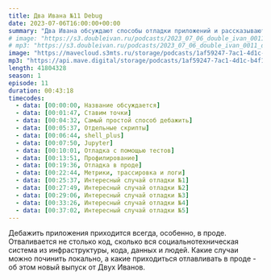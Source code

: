 ```yaml
---
title: Два Ивана №11 Debug
date: 2023-07-06T16:00:00+00:00
summary: "Два Ивана обсуждают способы отладки приложений и рассказывают интересные истории отладки"
# image: "https://s3.doubleivan.ru/podcasts/2023_07_06_double_ivan_0011_debug_ng.jpg"
# mp3: "https://s3.doubleivan.ru/podcasts/2023_07_06_double_ivan_0011_debug.mp3"
image: "https://mavecloud.s3mts.ru/storage/podcasts/1af59247-7ac1-4d1c-b4f1-fd950f3daf15/images/9ebbc64a-1eba-4af7-8e34-97171da3f162.jpg"
mp3: "https://api.mave.digital/storage/podcasts/1af59247-7ac1-4d1c-b4f1-fd950f3daf15/episodes/9ebbc64a-1eba-4af7-8e34-97171da3f162.mp3"
length: 41804328
season: 1
episode: 11
duration: 00:43:18
timecodes:
  - data: [00:00:00, Название обсуждается]
  - data: [00:01:47, Ставим точки]
  - data: [00:04:32, Самый простой способ дебажить]
  - data: [00:05:37, Отдельные скрипты]
  - data: [00:06:44, shell_plus]
  - data: [00:07:50, Jupyter]
  - data: [00:10:01, Отладка с помощью тестов]
  - data: [00:13:51, Профилирование]
  - data: [00:19:36, Отладка в проде]
  - data: [00:22:44, Метрики, трассировка и логи]
  - data: [00:25:37, Интересный случай отладки №1]
  - data: [00:27:49, Интересный случай отладки №2]
  - data: [00:29:06, Интересный случай отладки №3]
  - data: [00:33:26, Интересный случай отладки №4]
  - data: [00:37:02, Интересный случай отладки №5]
---
```


Дебажить приложения приходится всегда, особенно, в проде. Отваливается не столько код, сколько вся социальнотехническая система из инфраструктуры, кода, данных и людей. Какие случаи можно починить локально, а какие приходиться отлавливать в проде - об этом новый выпуск от Двух Иванов.

 

